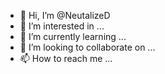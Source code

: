 - 👋 Hi, I’m @NeutalizeD
- 👀 I’m interested in ...
- 🌱 I’m currently learning ...
- 💞️ I’m looking to collaborate on ...
- 📫 How to reach me ...

<!---
NeutalizeD/NeutalizeD is a ✨ special ✨ repository because its `README.md` (this file) appears on your GitHub profile.
You can click the Preview link to take a look at your changes.
--->
